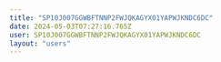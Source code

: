 ```yaml
---
title: "SP10J007GGWBFTNNP2FWJQKAGYX01YAPWJKNDC6DC"
date: 2024-05-03T07:27:16.765Z
user: SP10J007GGWBFTNNP2FWJQKAGYX01YAPWJKNDC6DC
layout: "users"
---
```

    